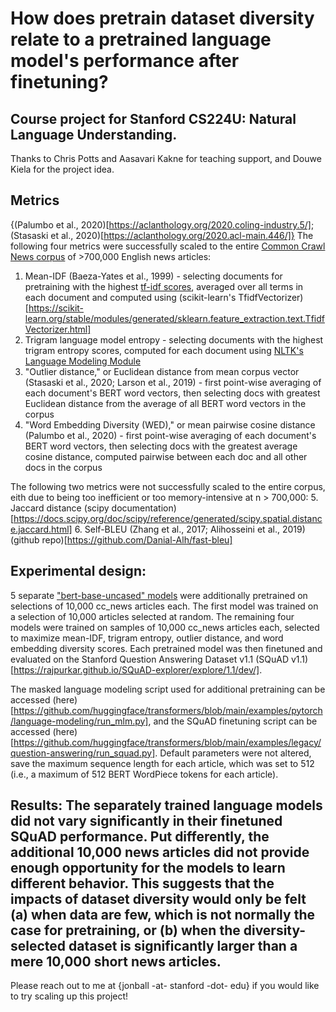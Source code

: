 # How does pretrain dataset diversity relate to a pretrained language model's performance after finetuning?

## Course project for Stanford CS224U: Natural Language Understanding.

Thanks to Chris Potts and Aasavari Kakne for teaching support, and Douwe Kiela for the project idea.

## Metrics 
{(Palumbo et al., 2020)[https://aclanthology.org/2020.coling-industry.5/]; (Stasaski et al., 2020)[https://aclanthology.org/2020.acl-main.446/]}
The following four metrics were successfully scaled to the entire [Common Crawl News corpus](https://huggingface.co/datasets/cc_news) of >700,000 English news articles:
  1. Mean-IDF (Baeza-Yates et al., 1999)
    - selecting documents for pretraining with the highest [tf-idf scores](https://en.wikipedia.org/wiki/Tf%E2%80%93idf), averaged over all terms in each document and computed using (scikit-learn's TfidfVectorizer)[https://scikit-learn.org/stable/modules/generated/sklearn.feature_extraction.text.TfidfVectorizer.html]
  2. Trigram language model entropy
    - selecting documents with the highest trigram entropy scores, computed for each document using [NLTK's Language Modeling Module](https://www.nltk.org/api/nltk.lm.html)
  3. "Outlier distance," or Euclidean distance from mean corpus vector (Stasaski et al., 2020; Larson et al., 2019)
    - first point-wise averaging of each document's BERT word vectors, then selecting docs with greatest Euclidean distance from the average of all BERT word vectors in the corpus
  4. "Word Embedding Diversity (WED)," or mean pairwise cosine distance (Palumbo et al., 2020)
    - first point-wise averaging of each document's BERT word vectors, then selecting docs with the greatest average cosine distance, computed pairwise between each doc and all other docs in the corpus
    
The following two metrics were not successfully scaled to the entire corpus, eith due to being too inefficient or too memory-intensive at n > 700,000:
  5. Jaccard distance (scipy documentation)[https://docs.scipy.org/doc/scipy/reference/generated/scipy.spatial.distance.jaccard.html]
  6. Self-BLEU (Zhang et al., 2017; Alihosseini et al., 2019) (github repo)[https://github.com/Danial-Alh/fast-bleu]
    
## Experimental design:
  5 separate ["bert-base-uncased" models](https://huggingface.co/bert-base-uncased) were additionally pretrained on selections of 10,000 cc_news articles each. The first model was trained on a selection of 10,000 articles selected at random. The remaining four models were trained on samples of 10,000 cc_news articles each, selected to maximize mean-IDF, trigram entropy, outlier distance, and word embedding diversity scores. Each pretrained model was then finetuned and evaluated on the Stanford Question Answering Dataset v1.1 (SQuAD v1.1)[https://rajpurkar.github.io/SQuAD-explorer/explore/1.1/dev/].
  
  The masked language modeling script used for additional pretraining can be accessed (here)[https://github.com/huggingface/transformers/blob/main/examples/pytorch/language-modeling/run_mlm.py], and the SQuAD finetuning script can be accessed (here)[https://github.com/huggingface/transformers/blob/main/examples/legacy/question-answering/run_squad.py]. Default parameters were not altered, save the maximum sequence length for each article, which was set to 512 (i.e., a maximum of 512 BERT WordPiece tokens for each article).
  
## Results: The separately trained language models did not vary significantly in their finetuned SQuAD performance. Put differently, the additional 10,000 news articles did not provide enough opportunity for the models to learn different behavior. This suggests that the impacts of dataset diversity would only be felt (a) when data are few, which is not normally the case for pretraining, or (b) when the diversity-selected dataset is significantly larger than a mere 10,000 short news articles.

Please reach out to me at {jonball -at- stanford -dot- edu} if you would like to try scaling up this project!
